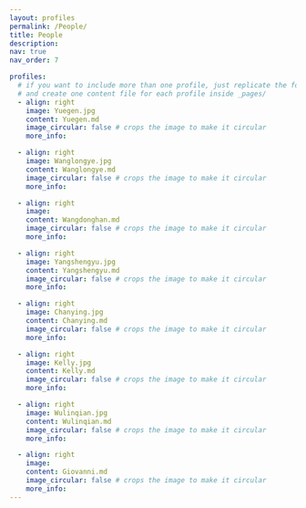 ```yaml
---
layout: profiles
permalink: /People/
title: People
description: 
nav: true
nav_order: 7

profiles:
  # if you want to include more than one profile, just replicate the following block
  # and create one content file for each profile inside _pages/
  - align: right
    image: Yuegen.jpg 
    content: Yuegen.md
    image_circular: false # crops the image to make it circular
    more_info: 

  - align: right
    image: Wanglongye.jpg 
    content: Wanglongye.md
    image_circular: false # crops the image to make it circular
    more_info: 

  - align: right
    image: 
    content: Wangdonghan.md
    image_circular: false # crops the image to make it circular
    more_info: 

  - align: right
    image: Yangshengyu.jpg
    content: Yangshengyu.md
    image_circular: false # crops the image to make it circular
    more_info: 

  - align: right
    image: Chanying.jpg
    content: Chanying.md
    image_circular: false # crops the image to make it circular
    more_info: 

  - align: right
    image: Kelly.jpg 
    content: Kelly.md
    image_circular: false # crops the image to make it circular
    more_info:  

  - align: right
    image: Wulinqian.jpg 
    content: Wulinqian.md
    image_circular: false # crops the image to make it circular
    more_info:  

  - align: right
    image: 
    content: Giovanni.md
    image_circular: false # crops the image to make it circular
    more_info:  
---
```




